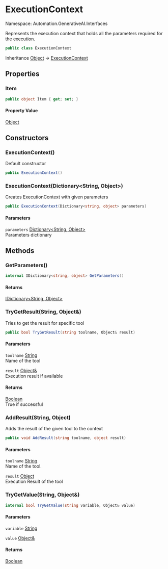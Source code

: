# ExecutionContext

Namespace: Automation.GenerativeAI.Interfaces

Represents the execution context that holds all the parameters required for the execution.

```csharp
public class ExecutionContext
```

Inheritance [Object](https://docs.microsoft.com/en-us/dotnet/api/system.object) → [ExecutionContext](./automation.generativeai.interfaces.executioncontext.md)

## Properties

### **Item**

```csharp
public object Item { get; set; }
```

#### Property Value

[Object](https://docs.microsoft.com/en-us/dotnet/api/system.object)<br>

## Constructors

### **ExecutionContext()**

Default constructor

```csharp
public ExecutionContext()
```

### **ExecutionContext(Dictionary&lt;String, Object&gt;)**

Creates ExecutionContext with given parameters

```csharp
public ExecutionContext(Dictionary<string, object> parameters)
```

#### Parameters

`parameters` [Dictionary&lt;String, Object&gt;](https://docs.microsoft.com/en-us/dotnet/api/system.collections.generic.dictionary-2)<br>
Parameters dictionary

## Methods

### **GetParameters()**

```csharp
internal IDictionary<string, object> GetParameters()
```

#### Returns

[IDictionary&lt;String, Object&gt;](https://docs.microsoft.com/en-us/dotnet/api/system.collections.generic.idictionary-2)<br>

### **TryGetResult(String, Object&)**

Tries to get the result for specific tool

```csharp
public bool TryGetResult(string toolname, Object& result)
```

#### Parameters

`toolname` [String](https://docs.microsoft.com/en-us/dotnet/api/system.string)<br>
Name of the tool

`result` [Object&](https://docs.microsoft.com/en-us/dotnet/api/system.object&)<br>
Execution result if available

#### Returns

[Boolean](https://docs.microsoft.com/en-us/dotnet/api/system.boolean)<br>
True if successful

### **AddResult(String, Object)**

Adds the result of the given tool to the context

```csharp
public void AddResult(string toolname, object result)
```

#### Parameters

`toolname` [String](https://docs.microsoft.com/en-us/dotnet/api/system.string)<br>
Name of the tool.

`result` [Object](https://docs.microsoft.com/en-us/dotnet/api/system.object)<br>
Execution Result of the tool

### **TryGetValue(String, Object&)**

```csharp
internal bool TryGetValue(string variable, Object& value)
```

#### Parameters

`variable` [String](https://docs.microsoft.com/en-us/dotnet/api/system.string)<br>

`value` [Object&](https://docs.microsoft.com/en-us/dotnet/api/system.object&)<br>

#### Returns

[Boolean](https://docs.microsoft.com/en-us/dotnet/api/system.boolean)<br>
